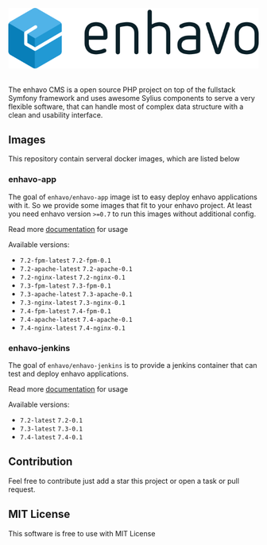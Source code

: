 ![alt text](enhavo.svg "enhavo")
<br/>
<br/>

The enhavo CMS is a open source PHP project on top of the fullstack Symfony framework and uses awesome Sylius components to serve a very flexible software, that can handle most of complex data structure with a clean and usability interface.

Images
------

This repository contain serveral docker images, which are listed below

### enhavo-app

The goal of ``enhavo/enhavo-app`` image ist to easy deploy enhavo applications with it.
So we provide some images that fit to your enhavo project. At least you need enhavo version `>=0.7` to run 
this images without additional config.

Read more [documentation](./images/enhavo-app/usage.md) for usage

Available versions:

- `7.2-fpm-latest` `7.2-fpm-0.1`
- `7.2-apache-latest` `7.2-apache-0.1`
- `7.2-nginx-latest` `7.2-nginx-0.1`
- `7.3-fpm-latest` `7.3-fpm-0.1`
- `7.3-apache-latest` `7.3-apache-0.1`
- `7.3-nginx-latest` `7.3-nginx-0.1`
- `7.4-fpm-latest` `7.4-fpm-0.1`
- `7.4-apache-latest` `7.4-apache-0.1`
- `7.4-nginx-latest` `7.4-nginx-0.1`


### enhavo-jenkins

The goal of ``enhavo/enhavo-jenkins`` is to provide a jenkins container that can test and deploy enhavo applications.

Read more [documentation](./images/enhavo-jenkins/usage.md) for usage

Available versions:

- `7.2-latest` `7.2-0.1`
- `7.3-latest` `7.3-0.1`
- `7.4-latest` `7.4-0.1`


Contribution
------------

Feel free to contribute just add a star this project or open a task or pull request.

MIT License
-----------

This software is free to use with MIT License